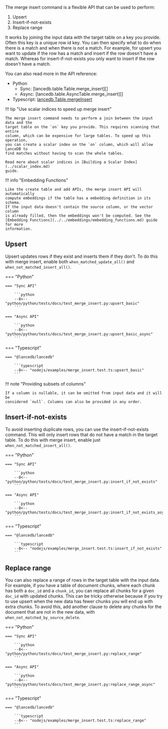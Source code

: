The merge insert command is a flexible API that can be used to perform:

1. Upsert
2. Insert-if-not-exists
3. Replace range

It works by joining the input data with the target table on a key you provide.
Often this key is a unique row id key. You can then specify what to do when
there is a match and when there is not a match. For example, for upsert you want
to update if the row has a match and insert if the row doesn't have a match.
Whereas for insert-if-not-exists you only want to insert if the row doesn't have
a match.

You can also read more in the API reference:

* Python
    * Sync: [lancedb.table.Table.merge_insert][]
    * Async: [lancedb.table.AsyncTable.merge_insert][]
* Typescript: [lancedb.Table.mergeInsert](../../js/classes/Table.md/#mergeinsert)

!!! tip "Use scalar indices to speed up merge insert"

    The merge insert command needs to perform a join between the input data and the
    target table on the `on` key you provide. This requires scanning that entire
    column, which can be expensive for large tables. To speed up this operation,
    you can create a scalar index on the `on` column, which will allow LanceDB to
    find matches without having to scan the whole tables.

    Read more about scalar indices in [Building a Scalar Index](../scalar_index.md)
    guide.

!!! info "Embedding Functions"

    Like the create table and add APIs, the merge insert API will automatically
    compute embeddings if the table has a embedding definition in its schema.
    If the input data doesn't contain the source column, or the vector column
    is already filled, then the embeddings won't be computed. See the
    [Embedding Functions](../../embeddings/embedding_functions.md) guide for more
    information.

## Upsert

Upsert updates rows if they exist and inserts them if they don't. To do this
with merge insert, enable both `when_matched_update_all()` and
`when_not_matched_insert_all()`.

=== "Python"

    === "Sync API"

        ```python
        --8<-- "python/python/tests/docs/test_merge_insert.py:upsert_basic"
        ```

    === "Async API"

        ```python
        --8<-- "python/python/tests/docs/test_merge_insert.py:upsert_basic_async"
        ```

=== "Typescript"

    === "@lancedb/lancedb"

        ```typescript
        --8<-- "nodejs/examples/merge_insert.test.ts:upsert_basic"
        ```

!!! note "Providing subsets of columns"

    If a column is nullable, it can be omitted from input data and it will be
    considered `null`. Columns can also be provided in any order.

## Insert-if-not-exists

To avoid inserting duplicate rows, you can use the insert-if-not-exists command.
This will only insert rows that do not have a match in the target table. To do
this with merge insert, enable just `when_not_matched_insert_all()`.


=== "Python"

    === "Sync API"

        ```python
        --8<-- "python/python/tests/docs/test_merge_insert.py:insert_if_not_exists"
        ```

    === "Async API"

        ```python
        --8<-- "python/python/tests/docs/test_merge_insert.py:insert_if_not_exists_async"
        ```

=== "Typescript"

    === "@lancedb/lancedb"

        ```typescript
        --8<-- "nodejs/examples/merge_insert.test.ts:insert_if_not_exists"
        ```


## Replace range

You can also replace a range of rows in the target table with the input data.
For example, if you have a table of document chunks, where each chunk has
both a `doc_id` and a `chunk_id`, you can replace all chunks for a given
`doc_id` with updated chunks. This can be tricky otherwise because if you
try to use upsert when the new data has fewer chunks you will end up with
extra chunks. To avoid this, add another clause to delete any chunks for
the document that are not in the new data, with
`when_not_matched_by_source_delete`.

=== "Python"

    === "Sync API"

        ```python
        --8<-- "python/python/tests/docs/test_merge_insert.py:replace_range"
        ```

    === "Async API"

        ```python
        --8<-- "python/python/tests/docs/test_merge_insert.py:replace_range_async"
        ```

=== "Typescript"

    === "@lancedb/lancedb"

        ```typescript
        --8<-- "nodejs/examples/merge_insert.test.ts:replace_range"
        ```
